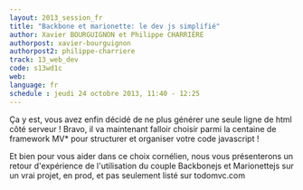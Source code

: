 ```yaml
---
layout: 2013_session_fr
title: "Backbone et marionette: le dev js simplifié"
author: Xavier BOURGUIGNON et Philippe CHARRIÈRE
authorpost: xavier-bourguignon
authorpost2: philippe-charriere
track: 13_web_dev
code: s13wd1c
web:
language: fr
schedule : jeudi 24 octobre 2013, 11:40 - 12:25
---
```


Ça y est, vous avez enfin décidé de ne plus générer une seule ligne de html côté serveur !
Bravo, il va maintenant falloir choisir parmi la centaine de framework MV* pour structurer et organiser votre code javascript !

Et bien pour vous aider dans ce choix cornélien, nous vous présenterons un retour d'expérience de l'utilisation du couple Backbonejs et Marionettejs sur un vrai projet, en prod, et pas seulement listé sur todomvc.com
